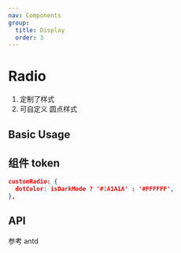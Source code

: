 ```yaml
---
nav: Components
group:
  title: Display
  order: 3
---
```


# Radio

1. 定制了样式
2. 可自定义 圆点样式

## Basic Usage

<code src="./demos/basic.tsx"></code>

## 组件 token

```json
customRadio: {
  dotColor: isDarkMode ? '#1A1A1A' : '#FFFFFF',
},
```

## API

参考 antd
